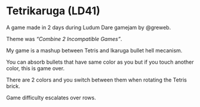 # Tetrikaruga (LD41)

A game made in 2 days during Ludum Dare gamejam by @greweb.

Theme was _“Combine 2 Incompatible Games”_.

My game is a mashup between Tetris and Ikaruga bullet hell mecanism.

You can absorb bullets that have same color as you but if you touch another color, this is game over.

There are 2 colors and you switch between them when rotating the Tetris brick.

Game difficulty escalates over rows.

